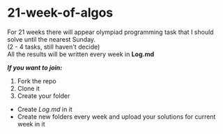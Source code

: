 # 21-week-of-algos
For 21 weeks there will appear olympiad programming task that I should solve until the nearest Sunday.  
(2 - 4 tasks, still haven't decide)  
All the results will be written every week in **Log.md**  
  
***If you want to join:***
1. Fork the repo
2. Clone it
3. Create your folder
  * Create *Log.md* in it
  * Create new folders every week and upload your solutions for current week in it
  
